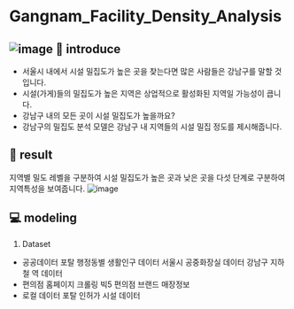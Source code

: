 # Gangnam_Facility_Density_Analysis
![image](https://github.com/leeminjigit/Gangnam_Facility_Density_Analysis/assets/135116165/6c9d00b0-033d-46cf-b434-951b359ed0bd)
📖 introduce
-----
* 서울시 내에서 시설 밀집도가 높은 곳을 찾는다면 많은 사람들은 강남구를 말할 것입니다.
* 시설(가게)들의 밀집도가 높은 지역은 상업적으로 활성화된 지역일 가능성이 큽니다.
* 강남구 내의 모든 곳이 시설 밀집도가 높을까요?
* 강남구의 밀집도 분석 모델은 강남구 내 지역들의 시설 밀집 정도를 제시해줍니다.

🎯 result
-----
지역별 밀도 레벨을 구분하여 시설 밀집도가 높은 곳과 낮은 곳을 다섯 단계로 구분하여 지역특성을 보여줍니다. 
![image](https://github.com/leeminjigit/Gangnam_Facility_Density_Analysis/assets/135116165/a5bd02cc-252f-4483-89d1-2522dde6665f)

💻 modeling
-------
1. Dataset
* 공공데이터 포탈
  행정동별 생활인구 데이터
  서울시 공중화장실 데이터
  강남구 지하철 역 데이터
* 편의점 홈페이지 크롤링
  빅5 편의점 브랜드 매장정보
* 로컬 데이터 포탈
  인허가 시설 데이터
  
